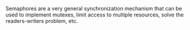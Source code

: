Semaphores are a very general synchronization mechanism that can be used to implement mutexes, limit access to multiple resources, solve the readers-writers problem, etc.